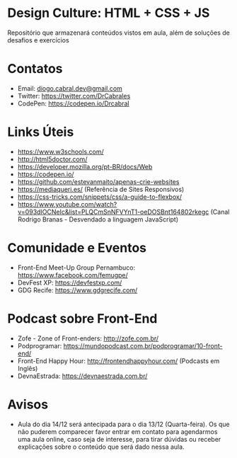 # Design Culture: HTML + CSS + JS
Repositório que armazenará conteúdos vistos em aula, além de soluções de desafios e exercícios

# Contatos
* Email: diogo.cabral.dev@gmail.com
* Twitter: https://twitter.com/DrCabrales
* CodePen: https://codepen.io/Drcabral

# Links Úteis
* https://www.w3schools.com/
* http://html5doctor.com/
* https://developer.mozilla.org/pt-BR/docs/Web
* https://codepen.io/
* https://github.com/estevanmaito/apenas-crie-websites
* https://mediaqueri.es/ (Referência de Sites Responsivos)
* https://css-tricks.com/snippets/css/a-guide-to-flexbox/
* https://www.youtube.com/watch?v=093dIOCNeIc&list=PLQCmSnNFVYnT1-oeDOSBnt164802rkegc (Canal Rodrigo Branas - Desvendado a linguagem JavaScript)

# Comunidade e Eventos
* Front-End Meet-Up Group Pernambuco: https://www.facebook.com/femugpe/
* DevFest XP: https://devfestxp.com/
* GDG Recife: https://www.gdgrecife.com/

# Podcast sobre Front-End
* Zofe - Zone of Front-enders: http://zofe.com.br/
* Podprogramar: https://mundopodcast.com.br/podprogramar/10-front-end/
* Front-End Happy Hour: http://frontendhappyhour.com/ (Podcasts em Inglês)
* DevnaEstrada:	https://devnaestrada.com.br/

# Avisos
* Aula do dia 14/12 será antecipada para o dia 13/12 (Quarta-feira). Os que não puderem comparecer favor entrar em contato para agendarmos uma aula online, caso seja de interesse, para tirar dúvidas ou receber explicações sobre o conteúdo que será dado nessa aula.

